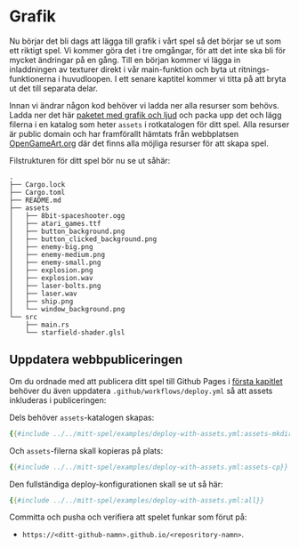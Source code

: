 # Grafik

Nu börjar det bli dags att lägga till grafik i vårt spel så det börjar se ut
som ett riktigt spel. Vi kommer göra det i tre omgångar, för att det inte ska
bli för mycket ändringar på en gång. Till en början kommer vi lägga in
inladdningen av texturer direkt i vår main-funktion och byta ut
ritnings-funktionerna i huvudloopen. I ett senare kaptitel kommer vi titta på
att bryta ut det till separata delar.

Innan vi ändrar någon kod behöver vi ladda ner alla resurser som behövs. Ladda
ner det här [paketet med grafik och ljud](assets.zip) och packa upp det och
lägg filerna i en katalog som heter `assets` i rotkatalogen för ditt spel.
Alla resurser är public domain och har framförallt hämtats från webbplatsen
[OpenGameArt.org](https://opengameart.org/) där det finns alla möjliga
resurser för att skapa spel. 

Filstrukturen för ditt spel bör nu se ut såhär:

```
.
├── Cargo.lock
├── Cargo.toml
├── README.md
├── assets
│   ├── 8bit-spaceshooter.ogg
│   ├── atari_games.ttf
│   ├── button_background.png
│   ├── button_clicked_background.png
│   ├── enemy-big.png
│   ├── enemy-medium.png
│   ├── enemy-small.png
│   ├── explosion.png
│   ├── explosion.wav
│   ├── laser-bolts.png
│   ├── laser.wav
│   ├── ship.png
│   └── window_background.png
└── src
    ├── main.rs
    └── starfield-shader.glsl
```

## Uppdatera webbpubliceringen

Om du ordnade med att publicera ditt spel till Github Pages i [första kapitlet](ch1-first-program.md#publicera-på-webben-om-du-vill) behöver du även uppdatera `.github/workflows/deploy.yml` så att assets inkluderas i publiceringen:

Dels behöver `assets`-katalogen skapas:

```yaml
{{#include ../../mitt-spel/examples/deploy-with-assets.yml:assets-mkdir}}
```

Och `assets`-filerna skall kopieras på plats:

```yaml
{{#include ../../mitt-spel/examples/deploy-with-assets.yml:assets-cp}}
```

Den fullständiga deploy-konfigurationen skall se ut så här:

```yaml
{{#include ../../mitt-spel/examples/deploy-with-assets.yml:all}}
```

Committa och pusha och verifiera att spelet funkar som förut på:
* `https://<ditt-github-namn>.github.io/<reposritory-namn>`.